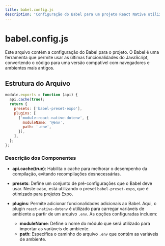 ```yaml
---
title: babel.config.js
description: 'Configuração do Babel para um projeto React Native utilizando Expo e variáveis de ambiente.'
---
```


# babel.config.js

Este arquivo contém a configuração do Babel para o projeto. O Babel é uma ferramenta que permite usar as últimas funcionalidades do JavaScript, convertendo o código para uma versão compatível com navegadores e ambientes mais antigos.

## Estrutura do Arquivo

```javascript
module.exports = function (api) {
  api.cache(true);
  return {
    presets: ['babel-preset-expo'],
    plugins: [
      ['module:react-native-dotenv', {
        moduleName: '@env',
        path: '.env',
      }],
    ],
  };
};
```

### Descrição dos Componentes

- **api.cache(true)**: Habilita o cache para melhorar o desempenho da compilação, evitando recompilações desnecessárias.
  
- **presets**: Define um conjunto de pré-configurações que o Babel deve usar. Neste caso, está utilizando o preset `babel-preset-expo`, que é otimizado para projetos Expo.

- **plugins**: Permite adicionar funcionalidades adicionais ao Babel. Aqui, o plugin `react-native-dotenv` é utilizado para carregar variáveis de ambiente a partir de um arquivo `.env`. As opções configuradas incluem:
  - **moduleName**: Define o nome do módulo que será utilizado para importar as variáveis de ambiente.
  - **path**: Especifica o caminho do arquivo `.env` que contém as variáveis de ambiente.